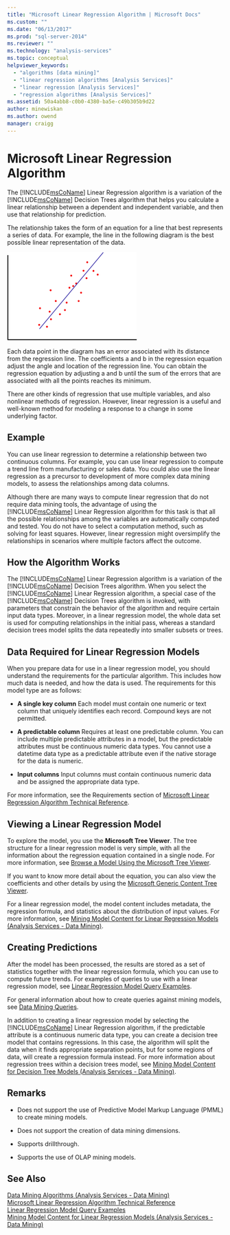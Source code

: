 ```yaml
---
title: "Microsoft Linear Regression Algorithm | Microsoft Docs"
ms.custom: ""
ms.date: "06/13/2017"
ms.prod: "sql-server-2014"
ms.reviewer: ""
ms.technology: "analysis-services"
ms.topic: conceptual
helpviewer_keywords: 
  - "algorithms [data mining]"
  - "linear regression algorithms [Analysis Services]"
  - "linear regression [Analysis Services]"
  - "regression algorithms [Analysis Services]"
ms.assetid: 50a4abb8-c0b0-4380-ba5e-c49b305b9d22
author: minewiskan
ms.author: owend
manager: craigg
---
```

# Microsoft Linear Regression Algorithm
  The [!INCLUDE[msCoName](../../includes/msconame-md.md)] Linear Regression algorithm is a variation of the [!INCLUDE[msCoName](../../includes/msconame-md.md)] Decision Trees algorithm that helps you calculate a linear relationship between a dependent and independent variable, and then use that relationship for prediction.  
  
 The relationship takes the form of an equation for a line that best represents a series of data. For example, the line in the following diagram is the best possible linear representation of the data.  
  
 ![A line that models a set of data](../media/linear-regression.gif "A line that models a set of data")  
  
 Each data point in the diagram has an error associated with its distance from the regression line. The coefficients a and b in the regression equation adjust the angle and location of the regression line. You can obtain the regression equation by adjusting a and b until the sum of the errors that are associated with all the points reaches its minimum.  
  
 There are other kinds of regression that use multiple variables, and also nonlinear methods of regression. However, linear regression is a useful and well-known method for modeling a response to a change in some underlying factor.  
  
## Example  
 You can use linear regression to determine a relationship between two continuous columns. For example, you can use linear regression to compute a trend line from manufacturing or sales data. You could also use the linear regression as a precursor to development of more complex data mining models, to assess the relationships among data columns.  
  
 Although there are many ways to compute linear regression that do not require data mining tools, the advantage of using the [!INCLUDE[msCoName](../../includes/msconame-md.md)] Linear Regression algorithm for this task is that all the possible relationships among the variables are automatically computed and tested. You do not have to select a computation method, such as solving for least squares. However, linear regression might oversimplify the relationships in scenarios where multiple factors affect the outcome.  
  
## How the Algorithm Works  
 The [!INCLUDE[msCoName](../../includes/msconame-md.md)] Linear Regression algorithm is a variation of the [!INCLUDE[msCoName](../../includes/msconame-md.md)] Decision Trees algorithm. When you select the [!INCLUDE[msCoName](../../includes/msconame-md.md)] Linear Regression algorithm, a special case of the [!INCLUDE[msCoName](../../includes/msconame-md.md)] Decision Trees algorithm is invoked, with parameters that constrain the behavior of the algorithm and require certain input data types. Moreover, in a linear regression model, the whole data set is used for computing relationships in the initial pass, whereas a standard decision trees model splits the data repeatedly into smaller subsets or trees.  
  
## Data Required for Linear Regression Models  
 When you prepare data for use in a linear regression model, you should understand the requirements for the particular algorithm. This includes how much data is needed, and how the data is used. The requirements for this model type are as follows:  
  
-   **A single key column** Each model must contain one numeric or text column that uniquely identifies each record. Compound keys are not permitted.  
  
-   **A predictable column** Requires at least one predictable column. You can include multiple predictable attributes in a model, but the predictable attributes must be continuous numeric data types. You cannot use a datetime data type as a predictable attribute even if the native storage for the data is numeric.  
  
-   **Input columns** Input columns must contain continuous numeric data and be assigned the appropriate data type.  
  
 For more information, see the Requirements section of [Microsoft Linear Regression Algorithm Technical Reference](microsoft-linear-regression-algorithm-technical-reference.md).  
  
## Viewing a Linear Regression Model  
 To explore the model, you use the **Microsoft Tree Viewer**. The tree structure for a linear regression model is very simple, with all the information about the regression equation contained in a single node. For more information, see [Browse a Model Using the Microsoft Tree Viewer](browse-a-model-using-the-microsoft-tree-viewer.md).  
  
 If you want to know more detail about the equation, you can also view the coefficients and other details by using the [Microsoft Generic Content Tree Viewer](browse-a-model-using-the-microsoft-generic-content-tree-viewer.md).  
  
 For a linear regression model, the model content includes metadata, the regression formula, and statistics about the distribution of input values. For more information, see [Mining Model Content for Linear Regression Models &#40;Analysis Services - Data Mining&#41;](mining-model-content-for-linear-regression-models-analysis-services-data-mining.md).  
  
## Creating Predictions  
 After the model has been processed, the results are stored as a set of statistics together with the linear regression formula, which you can use to compute future trends. For examples of queries to use with a linear regression model, see [Linear Regression Model Query Examples](linear-regression-model-query-examples.md).  
  
 For general information about how to create queries against mining models, see [Data Mining Queries](data-mining-queries.md).  
  
 In addition to creating a linear regression model by selecting the [!INCLUDE[msCoName](../../includes/msconame-md.md)] Linear Regression algorithm, if the predictable attribute is a continuous numeric data type, you can create a decision tree model that contains regressions. In this case, the algorithm will split the data when it finds appropriate separation points, but for some regions of data, will create a regression formula instead. For more information about regression trees within a decision trees model, see [Mining Model Content for Decision Tree Models &#40;Analysis Services - Data Mining&#41;](mining-model-content-for-decision-tree-models-analysis-services-data-mining.md).  
  
## Remarks  
  
-   Does not support the use of Predictive Model Markup Language (PMML) to create mining models.  
  
-   Does not support the creation of data mining dimensions.  
  
-   Supports drillthrough.  
  
-   Supports the use of OLAP mining models.  
  
## See Also  
 [Data Mining Algorithms &#40;Analysis Services - Data Mining&#41;](data-mining-algorithms-analysis-services-data-mining.md)   
 [Microsoft Linear Regression Algorithm Technical Reference](microsoft-linear-regression-algorithm-technical-reference.md)   
 [Linear Regression Model Query Examples](linear-regression-model-query-examples.md)   
 [Mining Model Content for Linear Regression Models &#40;Analysis Services - Data Mining&#41;](mining-model-content-for-linear-regression-models-analysis-services-data-mining.md)  
  
  
